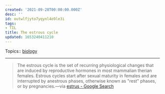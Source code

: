 ```yaml
---
created: '2021-09-28T00:00:00.000Z'
desc: ''
id: outwlfjyto7yqynl4o9le3i
tags:
- TIL
title: The estrous cycle
updated: 1653240411210
---
```

   
Topics::  [biology](../topics/biology.md)   
   
   
---   
   
> The estrous cycle is the set of recurring physiological changes that are induced by reproductive hormones in most mammalian therian females. Estrous cycles start after sexual maturity in females and are interrupted by anestrous phases, otherwise known as "rest" phases, or by pregnancies.—via [estrus - Google Search](https://www.google.com/search?q=estrus&oq=estrus&aqs=chrome..69i57j0i433i512l2j0i512l7.1346j0j1&sourceid=chrome&ie=UTF-8)